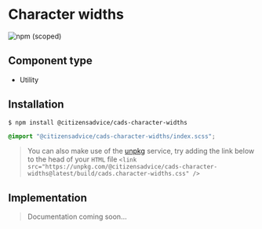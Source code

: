 # Character widths

![npm (scoped)](https://img.shields.io/npm/v/@citizensadvice/cads-character-widths.svg)

## Component type

- Utility

## Installation

```
$ npm install @citizensadvice/cads-character-widths
```

```scss
@import "@citizensadvice/cads-character-widths/index.scss";
```

> You can also make use of the [unpkg](https://unpkg.com) service, try adding the link below to the head of your `HTML` file
> `<link src="https://unpkg.com/@citizensadvice/cads-character-widths@latest/build/cads.character-widths.css" />`

## Implementation

> Documentation coming soon...
